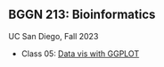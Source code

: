 ## BGGN 213: Bioinformatics

UC San Diego, Fall 2023

- Class 05: [Data vis with GGPLOT](Lab5_IsaacChang.pdf)
